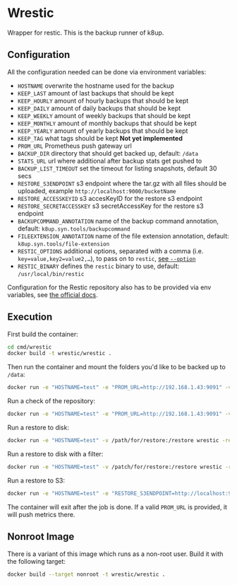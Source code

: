 # Wrestic

Wrapper for restic.
This is the backup runner of k8up.

## Configuration

All the configuration needed can be done via environment variables:

* `HOSTNAME` overwrite the hostname used for the backup
* `KEEP_LAST` amount of last backups that should be kept
* `KEEP_HOURLY` amount of hourly backups that should be kept
* `KEEP_DAILY` amount of daily backups that should be kept
* `KEEP_WEEKLY` amount of weekly backups that should be kept
* `KEEP_MONTHLY` amount of monthly backups that should be kept
* `KEEP_YEARLY` amount of yearly backups that should be kept
* `KEEP_TAG` what tags should be kept **Not yet implemented**
* `PROM_URL` Prometheus push gateway url
* `BACKUP_DIR` directory that should get backed up, default: `/data`
* `STATS_URL` url where additional after backup stats get pushed to
* `BACKUP_LIST_TIMEOUT` set the timeout for listing snapshots, default 30 secs
* `RESTORE_S3ENDPOINT` s3 endpoint where the tar.gz with all files should be uploaded, example `http://localhost:9000/bucketName`
* `RESTORE_ACCESSKEYID` s3 accesKeyID for the restore s3 endpoint
* `RESTORE_SECRETACCESSKEY` s3 secretAccessKey for the restore s3 endpoint
* `BACKUPCOMMAND_ANNOTATION` name of the backup command annotation, default: `k8up.syn.tools/backupcommand`
* `FILEEXTENSION_ANNOTATION` name of the file extension annotation, default: `k8up.syn.tools/file-extension`
* `RESTIC_OPTIONS` additional options, separated with a comma (i.e. `key=value,key2=value2,…`), to pass on to `restic`, [see `--option`](https://restic.readthedocs.io/en/stable/manual_rest.html)
* `RESTIC_BINARY` defines the `restic` binary to use, default: `/usr/local/bin/restic`

Configuration for the Restic repository also has to be provided via env variables, see [the official docs](https://restic.readthedocs.io/en/stable/040_backup.html#environment-variables).

## Execution

First build the container:

```bash
cd cmd/wrestic
docker build -t wrestic/wrestic .
```

Then run the container and mount the folders you'd like to be backed up to `/data`:

```bash
docker run -e "HOSTNAME=test" -e "PROM_URL=http://192.168.1.43:9091" -v /path/to/back:/data/ wrestic/wrestic
```

Run a check of the repository:

```bash
docker run -e "HOSTNAME=test" -e "PROM_URL=http://192.168.1.43:9091" -v /path/to/back:/data/ wrestic/wrestic -check
```

Run a restore to disk:

```bash
docker run -e "HOSTNAME=test" -v /path/for/restore:/restore wrestic -restore -restoreType folder
```

Run a restore to disk with a filter:

```bash
docker run -e "HOSTNAME=test" -v /patch/for/restore:/restore wrestic -restore -restoreType folder -restoreFilter /var/mysql
```

Run a restore to S3:

```bash
docker run -e "HOSTNAME=test" -e "RESTORE_S3ENDPOINT=http://localhost:9000/bucketName" -e "RESTORE_ACCESSKEYID=1324" -e "RESTORE_SECRETACCESSKEY=secret" wrestic -restore -restoreType s3
```

The container will exit after the job is done.
If a valid `PROM_URL` is provided, it will push metrics there.

## Nonroot Image

There is a variant of this image which runs as a non-root user. Build it with the following target:

```bash
docker build --target nonroot -t wrestic/wrestic .
```
